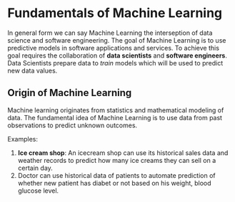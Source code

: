 # Fundamentals of Machine Learning

In general form we can say Machine Learning the interseption of data science and software engineering. The goal of Machine Learning is to use predictive models in software applications and services. To achieve this goal requires the collaboration of **data scientists** and **software engineers**. Data Scientists prepare data to *train* models which will be used to predict new data values.

## Origin of Machine Learning

Machine learning originates from statistics and mathematical modeling of data. The fundamental idea of Machine Learning is to use data from past observations to predict unknown outcomes.

Examples:

1. **Ice cream shop**: An icecream shop can use its historical sales data and weather records to predict how many ice creams they can sell on a certain day.
2. Doctor can use historical data of patients to automate prediction of whether new patient has diabet or not based on his weight, blood glucose level.
